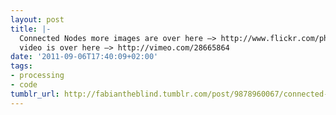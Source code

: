 ```yaml
---
layout: post
title: |-
  Connected Nodes more images are over here —> http://www.flickr.com/photos/fabiantheblind/6120138401/in/photostream/
  video is over here —> http://vimeo.com/28665864
date: '2011-09-06T17:40:09+02:00'
tags:
- processing
- code
tumblr_url: http://fabiantheblind.tumblr.com/post/9878960067/connected-nodes-more-images-are-over-here
---
```

